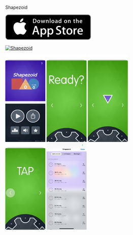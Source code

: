 Shapezoid



[![DownloadAppStore](appstorebadge.png)](https://apps.apple.com/us/app/shapezoid/id1507022672)

[![Shapezoid]({"https://github.com/Monkeyank/Shapezoid/blob/master/Simulator%20Screen%20Shot%20-%20iPhone%2011%20Pro%20Max%20-%202020-04-09%20at%2016.22.42.png"})]({"https://github.com/Monkeyank/Shapezoid/blob/master/AppPreview_6.5.mp4"} "Link Title")


<img src="https://github.com/Monkeyank/Shapezoid/blob/master/Simulator%20Screen%20Shot%20-%20iPhone%2011%20Pro%20Max%20-%202020-04-09%20at%2016.22.42.png" height="25%" width="25%"> <img src="https://github.com/Monkeyank/Shapezoid/blob/master/Simulator%20Screen%20Shot%20-%20iPhone%2011%20Pro%20Max%20-%202020-04-09%20at%2016.23.13.png" height="25%" width="25%"> <img src="https://github.com/Monkeyank/Shapezoid/blob/master/Simulator%20Screen%20Shot%20-%20iPhone%2011%20Pro%20Max%20-%202020-04-09%20at%2016.23.29.png" height="25%" width="25%"> <img src="https://github.com/Monkeyank/Shapezoid/blob/master/Simulator%20Screen%20Shot%20-%20iPhone%2011%20Pro%20Max%20-%202020-04-09%20at%2016.23.44.png" height="25%" width="25%"> <img src="https://github.com/Monkeyank/Shapezoid/blob/master/Simulator%20Screen%20Shot%20-%20iPhone%2011%20Pro%20Max%20-%202020-04-09%20at%2017.47.13.png" height="25%" width="25%">

